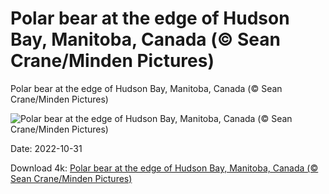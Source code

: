 # Polar bear at the edge of Hudson Bay, Manitoba, Canada (© Sean Crane/Minden Pictures)

Polar bear at the edge of Hudson Bay, Manitoba, Canada (© Sean Crane/Minden Pictures)

![Polar bear at the edge of Hudson Bay, Manitoba, Canada (© Sean Crane/Minden Pictures)](https://bing.com/th?id=OHR.SealRiver_EN-US6267835630_UHD.jpg&w=1024&h=576)

Date: 2022-10-31

Download 4k: [Polar bear at the edge of Hudson Bay, Manitoba, Canada (© Sean Crane/Minden Pictures)](https://bing.com/th?id=OHR.SealRiver_EN-US6267835630_UHD.jpg)

